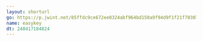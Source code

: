 ```yaml
---
layout: shorturl
go: https://p.jwint.net/85ffdc9ce672ee0324abf964bd150a9f94d9f1f21f7030724ca031f98708
name: easykey
dt: 240417184824
---
```

